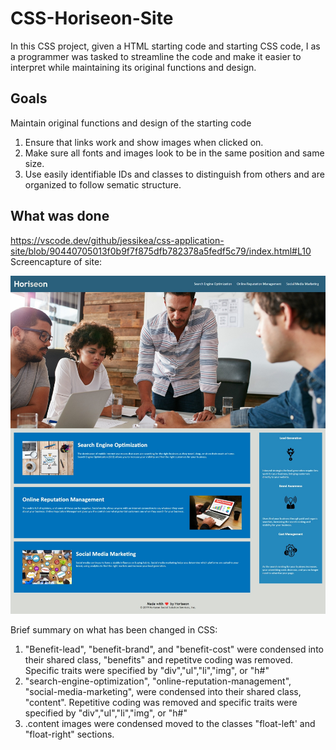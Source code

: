 # CSS-Horiseon-Site

In this CSS project, given a HTML starting code and starting CSS code, I as a programmer was tasked to streamline the code and make it easier to interpret while maintaining its original functions and design. 

## Goals
 Maintain original functions and design of the starting code
1. Ensure that links work and show images when clicked on.
2. Make sure all fonts and images look to be in the same position and same size.
3. Use easily identifiable IDs and classes to distinguish from others and are organized to follow sematic structure.

## What was done

https://vscode.dev/github/jessikea/css-application-site/blob/90440705013f0b9f7f875dfb782378a5fedf5c79/index.html#L10
Screencapture of site: 

![screenshot link](https://github.com/jessikea/css-application-site/blob/bdacfe79f3966b187a30a7303d76e59a3fefe957/assets/images/horiseon-html-page-screenshot.jpeg)

Brief summary on what has been changed in CSS:
1. "Benefit-lead", "benefit-brand", and "benefit-cost" were condensed into their shared class, "benefits" and repetitve coding was removed. Specific traits were specified by "div","ul","li","img", or "h#"
2. "search-engine-optimization", "online-reputation-management", "social-media-marketing", were condensed into their shared class, "content". Repetitive coding was removed and specific traits were specified by "div","ul","li","img", or "h#"
3. .content images were condensed moved to the classes "float-left' and "float-right" sections. 
